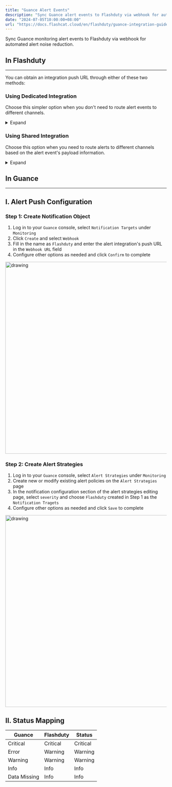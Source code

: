 ```yaml
---
title: "Guance Alert Events"
description: "Sync Guance alert events to Flashduty via webhook for automated alert noise reduction"
date: "2024-07-05T10:00:00+08:00"
url: "https://docs.flashcat.cloud/en/flashduty/guance-integration-guide"
---
```


Sync Guance monitoring alert events to Flashduty via webhook for automated alert noise reduction.

<div class="hide">

## In Flashduty
---
You can obtain an integration push URL through either of these two methods:

### Using Dedicated Integration

Choose this simpler option when you don't need to route alert events to different channels.

<details>
  <summary>Expand</summary>
  
  1. Go to the Flashduty console, select **Channel**, and enter a specific channel's details page
  2. Select the **Integrations** tab, click **Add Integration** to enter the integration page
  3. Select **Guance** integration and click **Save** to generate a card
  4. Click the generated card to view the **push URL**, copy it for later use, and you're done

</details>

### Using Shared Integration

Choose this option when you need to route alerts to different channels based on the alert event's payload information.

<details>
  <summary>Expand</summary>
  
  1. Go to the Flashduty console, select **Integration Center=>Alert Events** to enter the integration selection page
  2. Select **Guance** integration:
        - **Integration Name**: Define a name for this integration
  3. Configure the default route and select the corresponding channel (after the integration is created, you can go to `Route` to configure more routing rules)
  4. Click **Save** and copy the newly generated **push URL** for later use
  5. Done
    
</details>
</div>

## In Guance
---

<div class="md-block">

## I. Alert Push Configuration

### Step 1: Create Notification Object
1. Log in to your `Guance` console, select `Notification Targets` under `Monitoring`
2. Click `Create` and select `Webhook`
3. Fill in the name as `Flashduty` and enter the alert integration's <span class='integration_url'>push URL</span> in the `Webhook URL` field
4. Configure other options as needed and click `Confirm` to complete

<img alt="drawing" width="600" src="https://download.flashcat.cloud/flashduty/doc/en/fd/guance-1.png" />

### Step 2: Create Alert Strategies

1. Log in to your `Guance` console, select `Alert Strategies` under `Monitoring`
2. Create new or modify existing alert policies on the `Alert Strategies` page
3. In the notification configuration section of the alert strategies editing page, select `severity` and choose `Flashduty` created in Step 1 as the `Notification Tragets`
4. Configure other options as needed and click `Save` to complete

<img alt="drawing" width="600" src="https://download.flashcat.cloud/flashduty/doc/en/fd/guance-2.png" />

</dev>

## II. Status Mapping

<div class="md-block">

| Guance | Flashduty | Status |
| ---------- | -------- | ---- |
| Critical | Critical | Critical |
| Error | Warning | Warning |
| Warning | Warning | Warning |
| Info | Info | Info |
| Data Missing | Info | Info |

</div>
